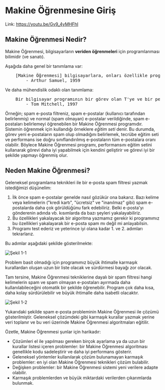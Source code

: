 # Makine Öğrenmesine Giriş

Link: https://youtu.be/Gv9_4yMHFhI

## Makine Öğrenmesi Nedir?

Makine Öğrenmesi, bilgisayarların **veriden öğrenmeleri** için programlanması bilimidir (ve sanatı). <br>

Aşağıda daha genel bir tanımlama var:
<pre>
    [Makine Öğrenmesi] bilgisayarlara, onları özellikle programlamadan, öğrenme yeteneği veren çalışma alanıdır.
        - Arthur Samuel, 1959
</pre>

Ve daha mühendislik odaklı olan tanımlama:
<pre>
    Bir bilgisayar programının bir görev olan T'ye ve bir performans ölçütü olan P'ye bağlı olarak E tecrübesinden öğrendiiği söylenir, eğer performansı E tecrübesi ile gelişiyorsa.
        - Tom Mitchell, 1997
</pre>

Örneğin; spam e-posta filtreniz, spam e-postalar (kullanıcı tarafından belirlenmiş) ve normal (spam olmayan) e-postalar verildiğinde, spam e-postaları belirlemeyi öğrenebilen bir Makine Öğrenmesi programıdır. Sistemin öğrenmek için kullandığı örneklere *eğitim seti* denir. Bu durumda, görev yeni e-postaların spam olup olmadığını belirlemek, tecrübe eğitim seti ve performans ise doğru sınıflandırılmış e-postaların tüm e-postalara oranı olabilir. Böylece Makine Öğrenmesi programı, performansını eğitim setini kullanarak görevi daha iyi yapabilmek için kendini geliştirir ve görevi iyi bir şekilde yapmayı öğrenmiş olur.

## Neden Makine Öğrenmesi?

Geleneksel programlama teknikleri ile bir e-posta spam filtresi yazmak istediğimizi düşünelim: <br>

1. İlk önce spam e-postalar genelde nasıl gözükür ona bakarız. Bazı kelime veya kelimelerin ("kredi kartı", "ücretsiz" ve "inanılmaz" gibi) spam e-postalarda daha çok görüldüğünu fark edebiliriz. Belki e-posta'yı gönderenin adında vb. kısımlarda da bazı şeyleri yakalayabiliriz.
2. Bu özellikleri yakalayacak bir algoritma yazmamız gerekir ki programımız bu özellikleri yakalayarak bir e-posta spam mı değil mi anlayabilsin.
3. Programı test ederiz ve yeterince iyi olana kadar 1. ve 2. adımları tekrarlarız.

Bu adımlar aşağıdaki şekilde gösterilmekte: <br>

![Şekil 1-1](https://raw.githubusercontent.com/yigitatesh/taskforce/main/machine-learning/intro-to-machine-learning/figures/figure_1_1.png)

Problem basit olmadığı için programımız büyük ihtimalle karmaşık kurallardan oluşan uzun bir liste olacak ve sürdürmesi bayağı zor olacak. <br>

Tam tersine, Makine Öğrenmesi tekniklerine dayalı bir spam filtresi hangi kelimelerin spam ve spam olmayan e-postaları ayırmada daha kullanılabileceğini otomatik bir şekilde öğrenebilir. Program çok daha kısa, daha kolay sürdürülebilir ve büyük ihtimalle daha isabetli olacaktır.

![Şekil 1-2](https://raw.githubusercontent.com/yigitatesh/taskforce/main/machine-learning/intro-to-machine-learning/figures/figure_1_2.png)

Yukarıdaki şekilde spam e-posta probleminin Makine Öğrenmesi ile çözümü gösterilmiştir. Geleneksel çözümdeki gibi karmaşık kurallar yazmak yerine veri toplanır ve bu veri üzerinde Makine Öğrenmesi algoritmaları eğitilir. 

Özetle, Makine Öğrenmesi şunlar için harikadır:
- Çözümleri el ile yapılması gereken birçok ayarlama ya da uzun bir kurallar listesi içeren problemler: bir Makine Öğrenmesi algoritması genellikle kodu sadeleştirir ve daha iyi performans gösterir.
- Geleneksel yöntemler kullanılarak çözüm bulunamayan karmaşık problemler: en iyi olan Makine Öğrenmesi teknikleri çözüm bulabilir.
- Değişken problemler: bir Makine Öğrenmesi sistemi yeni verilere adapte olabilir.
- Karmaşık problemlerden ve büyük miktardaki verilerden çıkarımlarda bulunmak.
